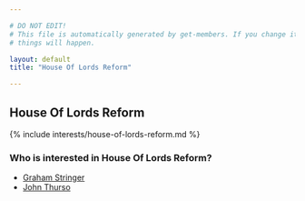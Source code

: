 ```yaml
---

# DO NOT EDIT!
# This file is automatically generated by get-members. If you change it, bad
# things will happen.

layout: default
title: "House Of Lords Reform"

---
```


## House Of Lords Reform

{% include interests/house-of-lords-reform.md %}

### Who is interested in House Of Lords Reform?


* [Graham Stringer](/members/graham-stringer.html)
* [John Thurso](/members/john-thurso.html)
